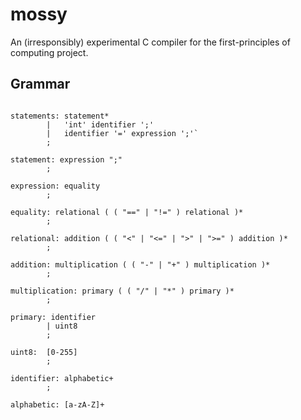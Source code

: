 # mossy
An (irresponsibly) experimental C compiler for the first-principles of computing project.

## Grammar
```

statements: statement*
        |   'int' identifier ';'
        |   identifier '=' expression ';'`
        ;

statement: expression ";"
        ;

expression: equality
        ;

equality: relational ( ( "==" | "!=" ) relational )*
        ;

relational: addition ( ( "<" | "<=" | ">" | ">=" ) addition )*
        ;

addition: multiplication ( ( "-" | "+" ) multiplication )* 
        ;

multiplication: primary ( ( "/" | "*" ) primary )* 
        ;

primary: identifier
        | uint8
        ;

uint8:  [0-255]
        ;

identifier: alphabetic+
        ;

alphabetic: [a-zA-Z]+
```